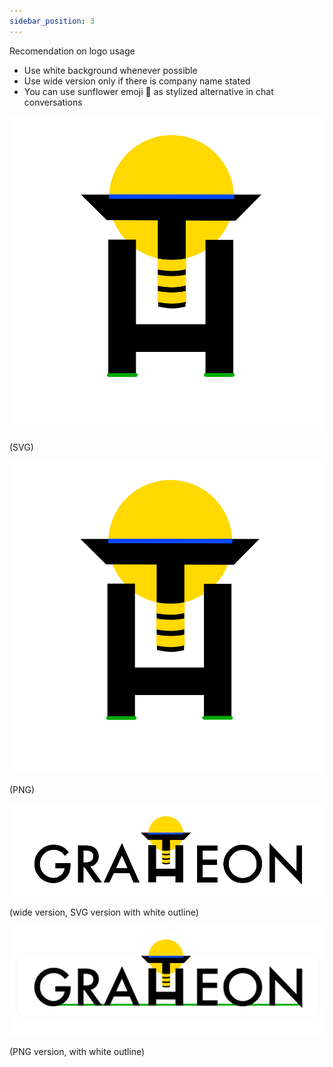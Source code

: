```yaml
---
sidebar_position: 3
---
```


Recomendation on logo usage
- Use white background whenever possible
- Use wide version only if there is company name stated
- You can use sunflower emoji 🌻 as stylized alternative in chat conversations

 ![](../../src/img/logo_v7.svg)
 
(SVG)

![](../../src/img/logo_v7.png)

(PNG)


![](../../src/img/logo_v7w.svg)

(wide version, SVG version with white outline)


![](../../src/img/logo-v7w.png)

(PNG version, with white outline)